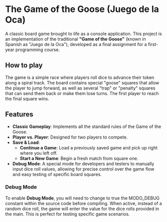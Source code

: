 # The Game of the Goose (Juego de la Oca)
A classic board game brought to life as a console application. This project is an implementation of the traditional **"Game of the Goose"** (known in Spanish as "Juego de la Oca"), developed as a final assignment for a first-year programming course.

## How to play
The game is a simple race where players roll dice to advance their token along a spiral track. The board contains special "goose" squares that allow the player to jump forward, as well as several "trap" or "penalty" squares that can send them back or make them lose turns. The first player to reach the final square wins.

## Features
- **Classic Gameplay**: Implements all the standard rules of the Game of the Goose.
- **Player vs. Player**: Designed for two players to compete.
- **Save & Load**:
    - **Continue a Game**: Load a previously saved game and pick up right where you left off.
    - **Start a New Game**: Begin a fresh match from square one.
- **Debug Mode**: A special mode for developers and testers to manually input dice roll values, allowing for precise control over the game flow and easy testing of specific board squares.

### Debug Mode

To enable **Debug Mode**, you will need to change to true the MODO_DEBUG constant within the source code before compiling.
When active, instead of a random dice roll, the game will enter the value for the dice rolls provided in the main. This is perfect for testing specific game scenarios.
